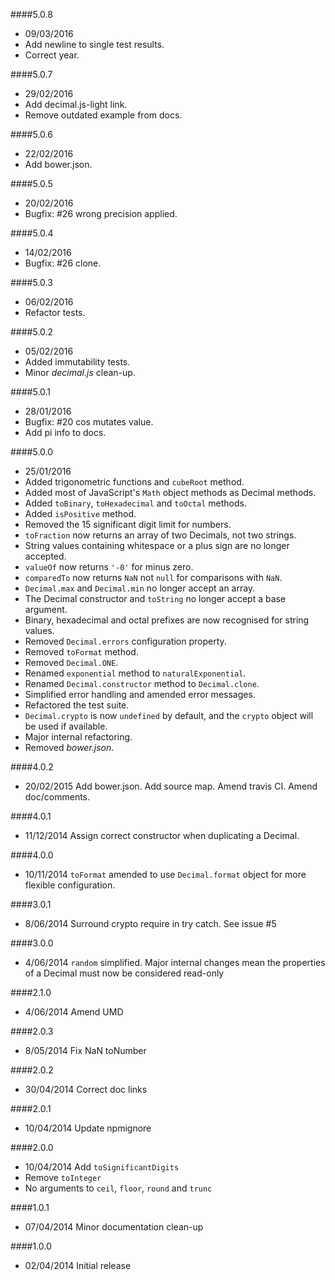 ####5.0.8
* 09/03/2016
* Add newline to single test results.
* Correct year.

####5.0.7
* 29/02/2016
* Add decimal.js-light link.
* Remove outdated example from docs.

####5.0.6
* 22/02/2016
* Add bower.json.

####5.0.5
* 20/02/2016
* Bugfix: #26 wrong precision applied.

####5.0.4
* 14/02/2016
* Bugfix: #26 clone.

####5.0.3
* 06/02/2016
* Refactor tests.

####5.0.2
* 05/02/2016
* Added immutability tests.
* Minor *decimal.js* clean-up.

####5.0.1
* 28/01/2016
* Bugfix: #20 cos mutates value.
* Add pi info to docs.

####5.0.0
* 25/01/2016
* Added trigonometric functions and `cubeRoot` method.
* Added most of JavaScript's `Math` object methods as Decimal methods.
* Added `toBinary`, `toHexadecimal` and `toOctal` methods.
* Added `isPositive` method.
* Removed the 15 significant digit limit for numbers.
* `toFraction` now returns an array of two Decimals, not two strings.
* String values containing whitespace or a plus sign are no longer accepted.
* `valueOf` now returns `'-0'` for minus zero.
* `comparedTo` now returns `NaN` not `null` for comparisons with `NaN`.
* `Decimal.max` and `Decimal.min` no longer accept an array.
* The Decimal constructor and `toString` no longer accept a base argument.
* Binary, hexadecimal and octal prefixes are now recognised for string values.
* Removed `Decimal.errors` configuration property.
* Removed `toFormat` method.
* Removed `Decimal.ONE`.
* Renamed `exponential` method to `naturalExponential`.
* Renamed `Decimal.constructor` method to `Decimal.clone`.
* Simplified error handling and amended error messages.
* Refactored the test suite.
* `Decimal.crypto` is now `undefined` by default, and the `crypto` object will be used if available.
* Major internal refactoring.
* Removed *bower.json*.

####4.0.2
* 20/02/2015 Add bower.json. Add source map. Amend travis CI. Amend doc/comments.

####4.0.1
* 11/12/2014 Assign correct constructor when duplicating a Decimal.

####4.0.0
* 10/11/2014 `toFormat` amended to use `Decimal.format` object for more flexible configuration.

####3.0.1
* 8/06/2014 Surround crypto require in try catch. See issue #5

####3.0.0
* 4/06/2014 `random` simplified. Major internal changes mean the properties of a Decimal must now be considered read-only

####2.1.0
* 4/06/2014 Amend UMD

####2.0.3
* 8/05/2014 Fix NaN toNumber

####2.0.2
* 30/04/2014 Correct doc links

####2.0.1
* 10/04/2014 Update npmignore

####2.0.0
* 10/04/2014 Add `toSignificantDigits`
* Remove `toInteger`
* No arguments to `ceil`, `floor`, `round` and `trunc`

####1.0.1
* 07/04/2014 Minor documentation clean-up

####1.0.0
* 02/04/2014 Initial release
